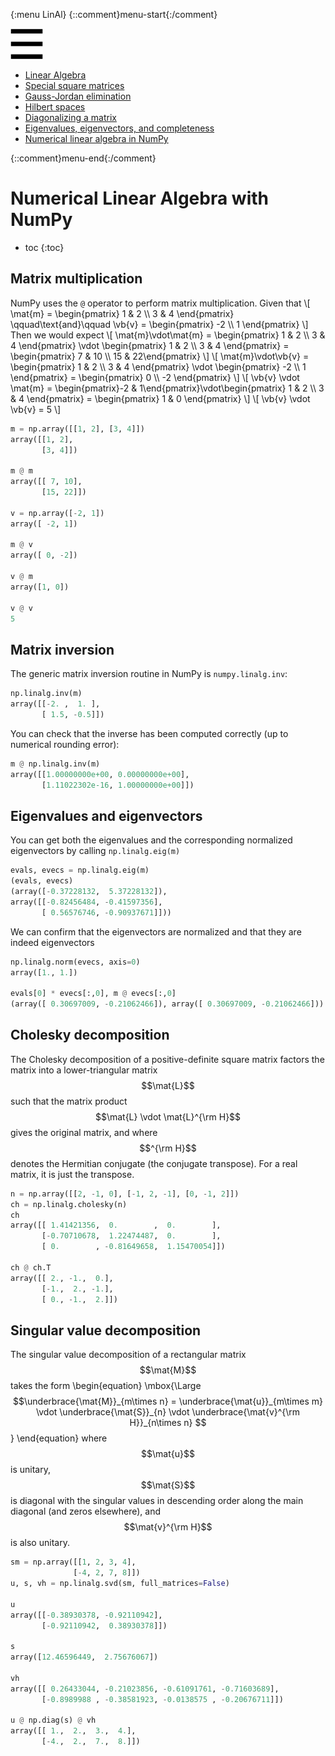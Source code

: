 {:menu LinAl}
{::comment}menu-start{:/comment}

<div class="dropdown">
<label id="hamburger-menu"><img id="hamburger" src="figs/hamburger.png"></label>
<div class="dropdown-content">
<ul>
<li><a href="LinearAlgebra.html">Linear Algebra</a></li>
<li><a href="SquareMatrices.html">Special square matrices</a></li>
<li><a href="GaussJordan.html">Gauss-Jordan elimination</a></li>
<li><a href="HilbertSpace.html">Hilbert spaces</a></li>
<li><a href="Diagonalization.html">Diagonalizing a matrix</a></li>
<li><a href="Eigenvectors.html">Eigenvalues, eigenvectors, and completeness</a></li>
<li><a href="NumericalLinearAlgebra.html">Numerical linear algebra in NumPy</a></li>
</ul>
</div>
</div>

{::comment}menu-end{:/comment}


# Numerical Linear Algebra with NumPy

* toc
{:toc}


## Matrix multiplication

NumPy uses the `@` operator to perform matrix multiplication. Given that
\\[
  \mat{m} = \begin{pmatrix} 1 & 2 \\\ 3 & 4 \end{pmatrix}
  \qquad\text{and}\qquad
  \vb{v} = \begin{pmatrix} -2 \\\ 1 \end{pmatrix}
\\]
Then we would expect
\\[
  \mat{m}\vdot\mat{m} = \begin{pmatrix} 1 & 2 \\\ 3 & 4 \end{pmatrix} \vdot \begin{pmatrix} 1 & 2 \\\ 3 & 4 \end{pmatrix} = \begin{pmatrix} 7 & 10 \\\ 15 & 22\end{pmatrix}
\\]
\\[
  \mat{m}\vdot\vb{v} = \begin{pmatrix} 1 & 2 \\\ 3 & 4 \end{pmatrix} \vdot \begin{pmatrix} -2 \\\ 1 \end{pmatrix}
  = \begin{pmatrix} 0 \\\ -2 \end{pmatrix}
\\]
\\[
  \vb{v} \vdot \mat{m} = \begin{pmatrix}-2 & 1\end{pmatrix}\vdot\begin{pmatrix} 1 & 2 \\\ 3 & 4 \end{pmatrix} = \begin{pmatrix} 1 & 0 \end{pmatrix}
\\]
\\[
  \vb{v} \vdot \vb{v} = 5
\\]

~~~~ python
m = np.array([[1, 2], [3, 4]])
array([[1, 2],
       [3, 4]])

m @ m
array([[ 7, 10],
       [15, 22]])

v = np.array([-2, 1])
array([ -2, 1])

m @ v
array([ 0, -2])

v @ m
array([1, 0])

v @ v
5
~~~~

## Matrix inversion

The generic matrix inversion routine in NumPy is `numpy.linalg.inv`:

~~~~ python
np.linalg.inv(m)
array([[-2. ,  1. ],
       [ 1.5, -0.5]])
~~~~

You can check that the inverse has been computed correctly (up to numerical rounding error):

~~~~ python
m @ np.linalg.inv(m)
array([[1.00000000e+00, 0.00000000e+00],
       [1.11022302e-16, 1.00000000e+00]])
~~~~

## Eigenvalues and eigenvectors

You can get both the eigenvalues and the corresponding normalized eigenvectors by calling `np.linalg.eig(m)`

~~~~ python
evals, evecs = np.linalg.eig(m)
(evals, evecs)
(array([-0.37228132,  5.37228132]),
array([[-0.82456484, -0.41597356],
       [ 0.56576746, -0.90937671]]))
~~~~

We can confirm that the eigenvectors are normalized and that they are indeed eigenvectors

~~~~ python
np.linalg.norm(evecs, axis=0)
array([1., 1.])

evals[0] * evecs[:,0], m @ evecs[:,0]
(array([ 0.30697009, -0.21062466]), array([ 0.30697009, -0.21062466]))
~~~~

## Cholesky decomposition

The Cholesky decomposition of a positive-definite square matrix factors the matrix into a lower-triangular matrix $$\mat{L}$$ such that the matrix product $$\mat{L} \vdot \mat{L}^{\rm H}$$ gives the original matrix, and where $$^{\rm H}$$ denotes the Hermitian conjugate (the conjugate transpose). For a real matrix, it is just the transpose.

~~~~ python
n = np.array([[2, -1, 0], [-1, 2, -1], [0, -1, 2]])
ch = np.linalg.cholesky(n)
ch
array([[ 1.41421356,  0.        ,  0.        ],
       [-0.70710678,  1.22474487,  0.        ],
       [ 0.        , -0.81649658,  1.15470054]])

ch @ ch.T
array([[ 2., -1.,  0.],
       [-1.,  2., -1.],
       [ 0., -1.,  2.]])
~~~~

## Singular value decomposition

The singular value decomposition of a rectangular matrix $$\mat{M}$$ takes the form
\begin{equation}
  \mbox{\Large
  $$\underbrace{\mat{M}}_{m\times n} = \underbrace{\mat{u}}_{m\times m} \vdot 
  \underbrace{\mat{S}}_{n} \vdot \underbrace{\mat{v}^{\rm H}}_{n\times n} $$
  }
\end{equation}
where $$\mat{u}$$ is unitary, $$\mat{S}$$ is diagonal with the singular values in descending order along the main diagonal (and zeros elsewhere), and $$\mat{v}^{\rm H}$$ is also unitary.

~~~ python
sm = np.array([[1, 2, 3, 4],
              [-4, 2, 7, 8]])
u, s, vh = np.linalg.svd(sm, full_matrices=False)

u
array([[-0.38930378, -0.92110942],
       [-0.92110942,  0.38930378]])

s
array([12.46596449,  2.75676067])

vh
array([[ 0.26433044, -0.21023856, -0.61091761, -0.71603689],
       [-0.8989988 , -0.38581923, -0.0138575 , -0.20676711]])

u @ np.diag(s) @ vh
array([[ 1.,  2.,  3.,  4.],
       [-4.,  2.,  7.,  8.]])
~~~~